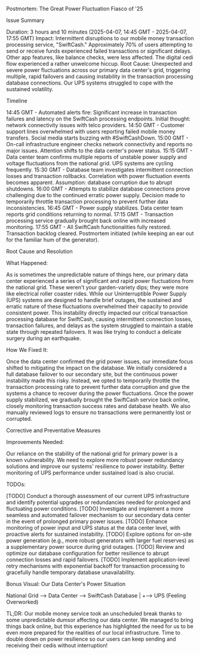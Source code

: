 Postmortem: The Great Power Fluctuation Fiasco of '25 

Issue Summary

Duration: 3 hours and 10 minutes (2025-04-07, 14:45 GMT - 2025-04-07, 17:55 GMT)
Impact: Intermittent disruptions to our mobile money transaction processing service, "SwiftCash." Approximately 70% of users attempting to send or receive funds experienced failed transactions or significant delays. Other app features, like balance checks, were less affected. The digital cedi flow experienced a rather unwelcome hiccup.
Root Cause: Unexpected and severe power fluctuations across our primary data center's grid, triggering multiple, rapid failovers and causing instability in the transaction processing database connections. Our UPS systems struggled to cope with the sustained volatility.

Timeline

14:45 GMT - Automated alerts fire: Significant increase in transaction failures and latency on the SwiftCash processing endpoints. Initial thought: network connectivity issues with telco providers.
14:50 GMT - Customer support lines overwhelmed with users reporting failed mobile money transfers. Social media starts buzzing with #SwiftCashDown.
15:00 GMT - On-call infrastructure engineer checks network connectivity and reports no major issues. Attention shifts to the data center's power status.
15:15 GMT - Data center team confirms multiple reports of unstable power supply and voltage fluctuations from the national grid. UPS systems are cycling frequently.
15:30 GMT - Database team investigates intermittent connection losses and transaction rollbacks. Correlation with power fluctuation events becomes apparent. Assumption: database corruption due to abrupt shutdowns.
16:00 GMT - Attempts to stabilize database connections prove challenging due to the continued erratic power supply. Decision made to temporarily throttle transaction processing to prevent further data inconsistencies.
16:45 GMT - Power supply stabilizes. Data center team reports grid conditions returning to normal.
17:15 GMT - Transaction processing service gradually brought back online with increased monitoring.
17:55 GMT - All SwiftCash functionalities fully restored. Transaction backlog cleared. Postmortem initiated (while keeping an ear out for the familiar hum of the generator).

Root Cause and Resolution

What Happened:

As is sometimes the unpredictable nature of things here, our primary data center experienced a series of significant and rapid power fluctuations from the national grid. These weren't your garden-variety dips; they were more like electrical roller coaster rides. While our Uninterruptible Power Supply (UPS) systems are designed to handle brief outages, the sustained and erratic nature of these fluctuations overwhelmed their capacity to provide consistent power. This instability directly impacted our critical transaction processing database for SwiftCash, causing intermittent connection losses, transaction failures, and delays as the system struggled to maintain a stable state through repeated failovers. It was like trying to conduct a delicate surgery during an earthquake.

How We Fixed It:

Once the data center confirmed the grid power issues, our immediate focus shifted to mitigating the impact on the database. We initially considered a full database failover to our secondary site, but the continuous power instability made this risky. Instead, we opted to temporarily throttle the transaction processing rate to prevent further data corruption and give the systems a chance to recover during the power fluctuations. Once the power supply stabilized, we gradually brought the SwiftCash service back online, closely monitoring transaction success rates and database health. We also manually reviewed logs to ensure no transactions were permanently lost or corrupted.

Corrective and Preventative Measures

Improvements Needed:

Our reliance on the stability of the national grid for primary power is a known vulnerability. We need to explore more robust power redundancy solutions and improve our systems' resilience to power instability. Better monitoring of UPS performance under sustained load is also crucial.

TODOs:

[TODO] Conduct a thorough assessment of our current UPS infrastructure and identify potential upgrades or redundancies needed for prolonged and fluctuating power conditions.
[TODO] Investigate and implement a more seamless and automated failover mechanism to our secondary data center in the event of prolonged primary power issues.
[TODO] Enhance monitoring of power input and UPS status at the data center level, with proactive alerts for sustained instability.
[TODO] Explore options for on-site power generation (e.g., more robust generators with larger fuel reserves) as a supplementary power source during grid outages.
[TODO] Review and optimize our database configuration for better resilience to abrupt connection losses and rapid failovers.
[TODO] Implement application-level retry mechanisms with exponential backoff for transaction processing to gracefully handle temporary database unavailability.

Bonus Visual: Our Data Center's Power Situation

National Grid  -->  Data Center  -->  SwiftCash Database 
                       |
                       +-->  UPS (Feeling Overworked) 

TL;DR: Our mobile money service took an unscheduled break thanks to some unpredictable dumsor affecting our data center. We managed to bring things back online, but this experience has highlighted the need for us to be even more prepared for the realities of our local infrastructure. Time to double down on power resilience so our users can keep sending and receiving their cedis without interruption!